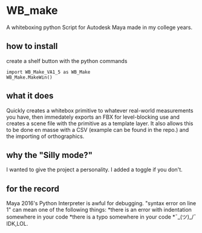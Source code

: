 # WB_make
A whiteboxing python Script for Autodesk Maya made in my college years.
## how to install
create a shelf button with the python commands
~~~
import WB_Make_VA1_5 as WB_Make
WB_Make.MakeWin()
~~~
## what it does
Quickly creates a whitebox primitive to whatever real-world measurements you have, then immedately exports an FBX for level-blocking use and creates a scene file with the primitive as a template layer. It also allows this to be done en masse with a CSV (example can be found in the repo.) and the importing of orthographics.
## why the "Silly mode?"
I wanted to give the project a personality. I added a toggle if you don't.
## for the record
Maya 2016's Python Interpreter is awful for debugging. "syntax error on line 1" can mean one of the following things:
*there is an error with indentation somewhere in your code
*there is a typo somewhere in your code
*¯\_(ツ)_/¯ IDK,LOL.
